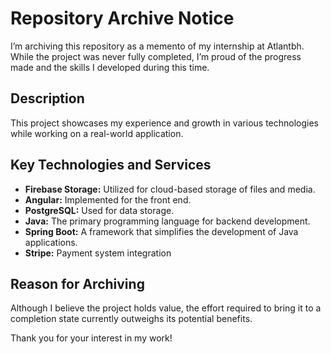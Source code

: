 # Repository Archive Notice

I’m archiving this repository as a memento of my internship at Atlantbh. While the project was never fully completed, I’m proud of the progress made and the skills I developed during this time.

## Description

This project showcases my experience and growth in various technologies while working on a real-world application.

## Key Technologies and Services

- **Firebase Storage:** Utilized for cloud-based storage of files and media.
- **Angular:** Implemented for the front end.
- **PostgreSQL:** Used for data storage.
- **Java:** The primary programming language for backend development.
- **Spring Boot:** A framework that simplifies the development of Java applications.
- **Stripe:** Payment system integration

## Reason for Archiving

Although I believe the project holds value, the effort required to bring it to a completion state currently outweighs its potential benefits.

Thank you for your interest in my work!
